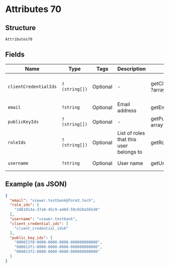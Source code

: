 
# Attributes 70

## Structure

`Attributes70`

## Fields

| Name | Type | Tags | Description | Getter | Setter |
|  --- | --- | --- | --- | --- | --- |
| `clientCredentialIds` | `?(string[])` | Optional | - | getClientCredentialIds(): ?array | setClientCredentialIds(?array clientCredentialIds): void |
| `email` | `?string` | Optional | Email address | getEmail(): ?string | setEmail(?string email): void |
| `publicKeyIds` | `?(string[])` | Optional | - | getPublicKeyIds(): ?array | setPublicKeyIds(?array publicKeyIds): void |
| `roleIds` | `?(string[])` | Optional | List of roles that this user belongs to | getRoleIds(): ?array | setRoleIds(?array roleIds): void |
| `username` | `?string` | Optional | User name | getUsername(): ?string | setUsername(?string username): void |

## Example (as JSON)

```json
{
  "email": "viewer.testbank@form3.tech",
  "role_ids": [
    "1081014a-37a8-45c9-a40d-59c028a565d8"
  ],
  "username": "viewer.testbank",
  "client_credential_ids": [
    "client_credential_ids6"
  ],
  "public_key_ids": [
    "000013f0-0000-0000-0000-000000000000",
    "000013f1-0000-0000-0000-000000000000",
    "000013f2-0000-0000-0000-000000000000"
  ]
}
```

